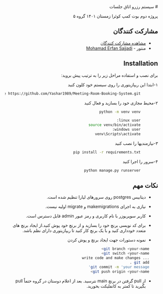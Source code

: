 <div dir="rtl">
# سیستم رزرو اتاق جلسات


پروژه دوم بوت کمپ کوئرا زمستان ۱۴۰۱ گروه ۵


## مشارکت کنندگان
- [مشاهده مشارکت کنندگان](https://github.com/Yashar1989/Meeting-Room-Booking-System/network/dependencies)
- منتور - [ Mohamad Erfan Sajjadi ](https://github.com/mohamadsajjadi)



## Installation

برای نصب و استفاده مراحل زیر را به ترتیب پیش بروید:

۱-ابتدا این ریپازیتوری را روی سیستم خود کلون کنید
```bash
        git clone https://github.com/Yashar1989/Meeting-Room-Booking-System.git
```
۲-محیط مجازی خود را بسازید و فعال کنید
```bash
        python -m venv venv

        linux user:
        source venv/bin/activate
        windows user:
        venv\Scripts\activate
```
۳-نیازمندیها را نصب کنید
```bash
        pip install -r requirements.txt
```
۴-سرور را اجرا کنید
```bash
        python manage.py runserver
```

## نکات مهم

- دیتابیس postgres روی سرورهای لیارا تنظیم شده است.
- نیازی به اجرای makemigrations و migrate اولیه نیست.
- کاربر سوپریوزر با نام کاربری و رمز عبور admin قابل دسترس است.
- برای کد نویسی برنچ خود را بسازید و از برنچ خود پوش کنید.از ایجاد برنچ های متعدد خودداری کنید و با یک برنچ کار کنید تا ریپازیتوری دارای نظم باشد.

- نمونه دستورات جهت ایجاد برنچ و پوش کردن
```bash
    git branch <your-name>
    git switch <your-name>
    ... write code and make changes
    git add .
    git commit -m 'your message'
    git push origin <your-name>

```
- از pull گرفتن در برنچ main نترسید. بعد از اعلام دوستان در گروه حتماٌ pull بگیرید تا کمتر به کانفلیکت بخورید.
</div>